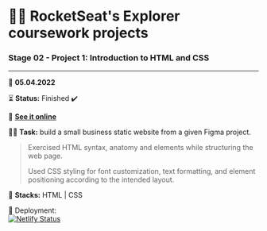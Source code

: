 # 👨‍🚀 RocketSeat's Explorer coursework projects

### Stage 02 - Project 1: Introduction to HTML and CSS

---

📅 **05.04.2022**

⏳ **Status:** Finished ✔️

🔗 **[See it online](https://rs-explorer-project1-bpires.netlify.app/)**

👨‍💻 **Task:** build a small business static website from a given Figma project.

> Exercised HTML syntax, anatomy and elements while structuring the web page.
>
> Used CSS styling for font customization, text formatting, and element positioning according to the intended layout.

🌱 **Stacks:** HTML | CSS

🏁 Deployment:  
[![Netlify Status](https://api.netlify.com/api/v1/badges/1690f824-b792-4eb5-aa08-f306a6ada049/deploy-status)](https://app.netlify.com/sites/rs-explorer-project1-bpires/deploys)
